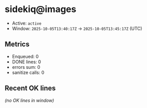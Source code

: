 # sidekiq@images

- Active: `active`
- Window: `2025-10-05T13:40:17Z` → `2025-10-05T13:45:17Z` (UTC)

## Metrics
- Enqueued: 0
- DONE lines: 0
- errors sum: 0
- sanitize calls: 0

## Recent OK lines
_(no OK lines in window)_
